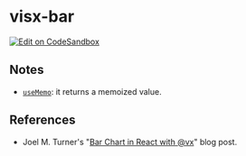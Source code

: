 # visx-bar

[![Edit on CodeSandbox](https://codesandbox.io/static/img/play-codesandbox.svg)]()

## Notes

- [`useMemo`](https://reactjs.org/docs/hooks-reference.html#usememo): it returns a memoized value.

## References

- Joel M. Turner's "[Bar Chart in React with @vx](https://joelmturner.com/blog/data-vis-react-bar-chart-vx/)" blog post.
